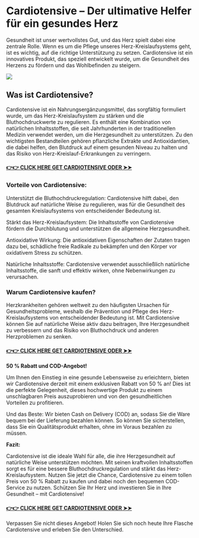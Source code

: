 # Cardiotensive – Der ultimative Helfer für ein gesundes Herz

Gesundheit ist unser wertvollstes Gut, und das Herz spielt dabei eine zentrale Rolle. Wenn es um die Pflege unseres Herz-Kreislaufsystems geht, ist es wichtig, auf die richtige Unterstützung zu setzen. Cardiotensive ist ein innovatives Produkt, das speziell entwickelt wurde, um die Gesundheit des Herzens zu fördern und das Wohlbefinden zu steigern.

![](https://i.imgur.com/i0G0cg8.png)

## Was ist Cardiotensive?

Cardiotensive ist ein Nahrungsergänzungsmittel, das sorgfältig formuliert wurde, um das Herz-Kreislaufsystem zu stärken und die Bluthochdruckwerte zu regulieren. Es enthält eine Kombination von natürlichen Inhaltsstoffen, die seit Jahrhunderten in der traditionellen Medizin verwendet werden, um die Herzgesundheit zu unterstützen. Zu den wichtigsten Bestandteilen gehören pflanzliche Extrakte und Antioxidantien, die dabei helfen, den Blutdruck auf einem gesunden Niveau zu halten und das Risiko von Herz-Kreislauf-Erkrankungen zu verringern.

#### [**👉👉 CLICK HERE GET CARDIOTENSIVE ODER ➤➤**](https://sites.google.com/view/cardiotensive-50off/home)

### Vorteile von Cardiotensive:

Unterstützt die Bluthochdruckregulation: Cardiotensive hilft dabei, den Blutdruck auf natürliche Weise zu regulieren, was für die Gesundheit des gesamten Kreislaufsystems von entscheidender Bedeutung ist.

Stärkt das Herz-Kreislaufsystem: Die Inhaltsstoffe von Cardiotensive fördern die Durchblutung und unterstützen die allgemeine Herzgesundheit.

Antioxidative Wirkung: Die antioxidativen Eigenschaften der Zutaten tragen dazu bei, schädliche freie Radikale zu bekämpfen und den Körper vor oxidativem Stress zu schützen.

Natürliche Inhaltsstoffe: Cardiotensive verwendet ausschließlich natürliche Inhaltsstoffe, die sanft und effektiv wirken, ohne Nebenwirkungen zu verursachen.

### Warum Cardiotensive kaufen?

Herzkrankheiten gehören weltweit zu den häufigsten Ursachen für Gesundheitsprobleme, weshalb die Prävention und Pflege des Herz-Kreislaufsystems von entscheidender Bedeutung ist. Mit Cardiotensive können Sie auf natürliche Weise aktiv dazu beitragen, Ihre Herzgesundheit zu verbessern und das Risiko von Bluthochdruck und anderen Herzproblemen zu senken.

#### [**👉👉 CLICK HERE GET CARDIOTENSIVE ODER ➤➤**](https://sites.google.com/view/cardiotensive-50off/home)

**50 % Rabatt und COD-Angebot!**

Um Ihnen den Einstieg in eine gesunde Lebensweise zu erleichtern, bieten wir Cardiotensive derzeit mit einem exklusiven Rabatt von 50 % an! Dies ist die perfekte Gelegenheit, dieses hochwertige Produkt zu einem unschlagbaren Preis auszuprobieren und von den gesundheitlichen Vorteilen zu profitieren.

Und das Beste: Wir bieten Cash on Delivery (COD) an, sodass Sie die Ware bequem bei der Lieferung bezahlen können. So können Sie sicherstellen, dass Sie ein Qualitätsprodukt erhalten, ohne im Voraus bezahlen zu müssen.

**Fazit:**

Cardiotensive ist die ideale Wahl für alle, die ihre Herzgesundheit auf natürliche Weise unterstützen möchten. Mit seinen kraftvollen Inhaltsstoffen sorgt es für eine bessere Bluthochdruckregulation und stärkt das Herz-Kreislaufsystem. Nutzen Sie jetzt die Chance, Cardiotensive zu einem tollen Preis von 50 % Rabatt zu kaufen und dabei noch den bequemen COD-Service zu nutzen. Schützen Sie Ihr Herz und investieren Sie in Ihre Gesundheit – mit Cardiotensive!

#### [**👉👉 CLICK HERE GET CARDIOTENSIVE ODER ➤➤**](https://sites.google.com/view/cardiotensive-50off/home)

Verpassen Sie nicht dieses Angebot! Holen Sie sich noch heute Ihre Flasche Cardiotensive und erleben Sie den Unterschied.
